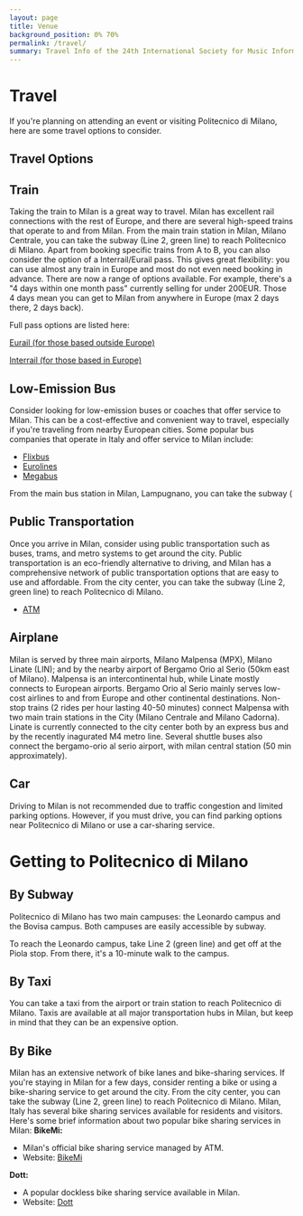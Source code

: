 ```yaml
---
layout: page
title: Venue
background_position: 0% 70%
permalink: /travel/
summary: Travel Info of the 24th International Society for Music Information Retrieval Conference
---
```


# Travel

If you're planning on attending an event or visiting Politecnico di Milano, here are some travel options to consider.

## Travel Options
## Train
Taking the train to Milan is a great way to travel. Milan has excellent rail connections with the rest of Europe, and there are several high-speed trains that operate to and from Milan. From the main train station in Milan, Milano Centrale, you can take the subway (Line 2, green line) to reach Politecnico di Milano.
Apart from booking specific trains from A to B, you can also consider the option of a Interrail/Eurail pass. This gives great flexibility: you can use almost any train in Europe and most do not even need booking in advance.
There are now a range of options available. For example, there's a "4 days within one month pass" currently selling for under 200EUR. Those 4 days mean you can get to Milan from anywhere in Europe (max 2 days there, 2 days back).
 
Full pass options are listed here:
 
[Eurail (for those based outside Europe)](https://www.eurail.com/en/eurail-passes/global-pass)

[Interrail (for those based in Europe)](https://www.interrail.eu/en/interrail-passes/global-pass)


## Low-Emission Bus
Consider looking for low-emission buses or coaches that offer service to Milan.
This can be a cost-effective and convenient way to travel, especially if you're traveling from nearby European cities. Some popular bus companies that operate in Italy and offer service to Milan include:

- [Flixbus](https://www.flixbus.com/)
- [Eurolines](https://www.eurolines.com/en/)
- [Megabus](https://www.megabus.com/)

From the main bus station in Milan, Lampugnano, you can take the subway (

## Public Transportation
Once you arrive in Milan, consider using public transportation such as buses, trams, and metro systems to get around the city. Public transportation is an eco-friendly alternative to driving, and Milan has a comprehensive network of public transportation options that are easy to use and affordable. From the city center, you can take the subway (Line 2, green line) to reach Politecnico di Milano.
- [ATM](https://www.atm.it/en/Pages/default.aspx)

## Airplane
Milan is served by three main airports, Milano Malpensa (MPX), Milano Linate (LIN); and by the nearby airport of Bergamo Orio al Serio (50km east of Milano). Malpensa is an intercontinental hub, while Linate mostly connects to European airports. Bergamo Orio al Serio mainly serves low-cost airlines to and from Europe and other continental destinations. Non-stop trains (2 rides per hour lasting 40-50 minutes) connect Malpensa with two main train stations in the City (Milano Centrale and Milano Cadorna). Linate is currently connected to the city center both by an express bus and by the recently inagurated M4 metro line. Several shuttle buses also connect the bergamo-orio al serio airport, with milan central station (50 min approximately).

## Car
Driving to Milan is not recommended due to traffic congestion and limited parking options. However, if you must drive, you can find parking options near Politecnico di Milano or use a car-sharing service.

# Getting to Politecnico di Milano

## By Subway
Politecnico di Milano has two main campuses: the Leonardo campus and the Bovisa campus. Both campuses are easily accessible by subway.

To reach the Leonardo campus, take Line 2 (green line) and get off at the Piola stop. From there, it's a 10-minute walk to the campus.

## By Taxi
You can take a taxi from the airport or train station to reach Politecnico di Milano. Taxis are available at all major transportation hubs in Milan, but keep in mind that they can be an expensive option.

## By Bike
Milan has an extensive network of bike lanes and bike-sharing services. If you're staying in Milan for a few days, consider renting a bike or using a bike-sharing service to get around the city. From the city center, you can take the subway (Line 2, green line) to reach Politecnico di Milano.
Milan, Italy has several bike sharing services available for residents and visitors. Here's some brief information about two popular bike sharing services in Milan:
**BikeMi:**
- Milan's official bike sharing service managed by ATM.
- Website: [BikeMi](https://www.bikemi.com/)

**Dott:**
- A popular dockless bike sharing service available in Milan.
- Website: [Dott](https://www.ridedott.com/it/milan)

